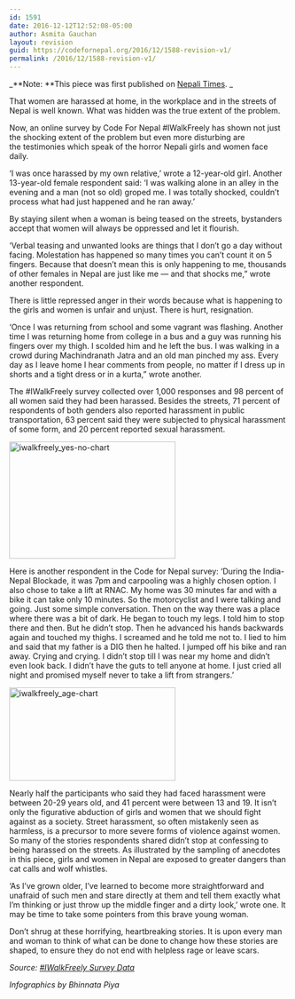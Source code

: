 ```yaml
---
id: 1591
date: 2016-12-12T12:52:08-05:00
author: Asmita Gauchan
layout: revision
guid: https://codefornepal.org/2016/12/1588-revision-v1/
permalink: /2016/12/1588-revision-v1/
---
```

_**Note: **This piece was first published on [Nepali Times](http://nepalitimes.com/article/nation/sexual-harassment-in-Nepal,3389). _

That women are harassed at home, in the workplace and in the streets of Nepal is well known. What was hidden was the true extent of the problem.

Now, an online survey by Code For Nepal #IWalkFreely has shown not just the shocking extent of the problem but even more disturbing are the testimonies which speak of the horror Nepali girls and women face daily.

‘I was once harassed by my own relative,’ wrote a 12-year-old girl. Another 13-year-old female respondent said: ‘I was walking alone in an alley in the evening and a man (not so old) groped me. I was totally shocked, couldn’t process what had just happened and he ran away.’

By staying silent when a woman is being teased on the streets, bystanders accept that women will always be oppressed and let it flourish.

‘Verbal teasing and unwanted looks are things that I don’t go a day without facing. Molestation has happened so many times you can’t count it on 5 fingers. Because that doesn’t mean this is only happening to me, thousands of other females in Nepal are just like me &#8212; and that shocks me,” wrote another respondent.

There is little repressed anger in their words because what is happening to the girls and women is unfair and unjust. There is hurt, resignation.

‘Once I was returning from school and some vagrant was flashing. Another time I was returning home from college in a bus and a guy was running his fingers over my thigh. I scolded him and he left the bus. I was walking in a crowd during Machindranath Jatra and an old man pinched my ass. Every day as I leave home I hear comments from people, no matter if I dress up in shorts and a tight dress or in a kurta,” wrote another.

The #IWalkFreely survey collected over 1,000 responses and 98 percent of all women said they had been harassed. Besides the streets, 71 percent of respondents of both genders also reported harassment in public transportation, 63 percent said they were subjected to physical harassment of some form, and 20 percent reported sexual harassment.

[<img class="size-medium wp-image-1589 aligncenter" src="https://codefornepal.org/wp-content/uploads/2016/12/IWalkFreely_Yes-No-Chart-300x211.png" alt="iwalkfreely_yes-no-chart" width="300" height="211" srcset="https://codefornepal.org/wp-content/uploads/2016/12/IWalkFreely_Yes-No-Chart-300x211.png 300w, https://codefornepal.org/wp-content/uploads/2016/12/IWalkFreely_Yes-No-Chart-768x539.png 768w, https://codefornepal.org/wp-content/uploads/2016/12/IWalkFreely_Yes-No-Chart.png 836w" sizes="(max-width: 300px) 100vw, 300px" />](https://codefornepal.org/wp-content/uploads/2016/12/IWalkFreely_Yes-No-Chart.png)

Here is another respondent in the Code for Nepal survey: ‘During the India-Nepal Blockade, it was 7pm and carpooling was a highly chosen option. I also chose to take a lift at RNAC. My home was 30 minutes far and with a bike it can take only 10 minutes. So the motorcyclist and I were talking and going. Just some simple conversation. Then on the way there was a place where there was a bit of dark. He began to touch my legs. I told him to stop there and then. But he didn’t stop. Then he advanced his hands backwards again and touched my thighs. I screamed and he told me not to. I lied to him and said that my father is a DIG then he halted. I jumped off his bike and ran away. Crying and crying. I didn’t stop till I was near my home and didn’t even look back. I didn’t have the guts to tell anyone at home. I just cried all night and promised myself never to take a lift from strangers.’

[<img class="size-medium wp-image-1590 aligncenter" src="https://codefornepal.org/wp-content/uploads/2016/12/IWalkFreely_Age-Chart-300x168.png" alt="iwalkfreely_age-chart" width="300" height="168" srcset="https://codefornepal.org/wp-content/uploads/2016/12/IWalkFreely_Age-Chart-300x168.png 300w, https://codefornepal.org/wp-content/uploads/2016/12/IWalkFreely_Age-Chart-768x430.png 768w, https://codefornepal.org/wp-content/uploads/2016/12/IWalkFreely_Age-Chart-1024x574.png 1024w, https://codefornepal.org/wp-content/uploads/2016/12/IWalkFreely_Age-Chart.png 1053w" sizes="(max-width: 300px) 100vw, 300px" />](https://codefornepal.org/wp-content/uploads/2016/12/IWalkFreely_Age-Chart.png)

Nearly half the participants who said they had faced harassment were between 20-29 years old, and 41 percent were between 13 and 19. It isn’t only the figurative abduction of girls and women that we should fight against as a society. Street harassment, so often mistakenly seen as harmless, is a precursor to more severe forms of violence against women.  So many of the stories respondents shared didn’t stop at confessing to being harassed on the streets. As illustrated by the sampling of anecdotes in this piece, girls and women in Nepal are exposed to greater dangers than cat calls and wolf whistles.

‘As I’ve grown older, I’ve learned to become more straightforward and unafraid of such men and stare directly at them and tell them exactly what I’m thinking or just throw up the middle finger and a dirty look,’ wrote one. It may be time to take some pointers from this brave young woman.

Don’t shrug at these horrifying, heartbreaking stories. It is upon every man and woman to think of what can be done to change how these stories are shaped, to ensure they do not end with helpless rage or leave scars.

_Source: [#IWalkFreely Survey Data](https://docs.google.com/spreadsheets/d/1NycBvZleT-t_os3bIETpNqIGJx1VH2a8xBywBRi2J1U/edit)_

_Infographics by Bhinnata Piya_